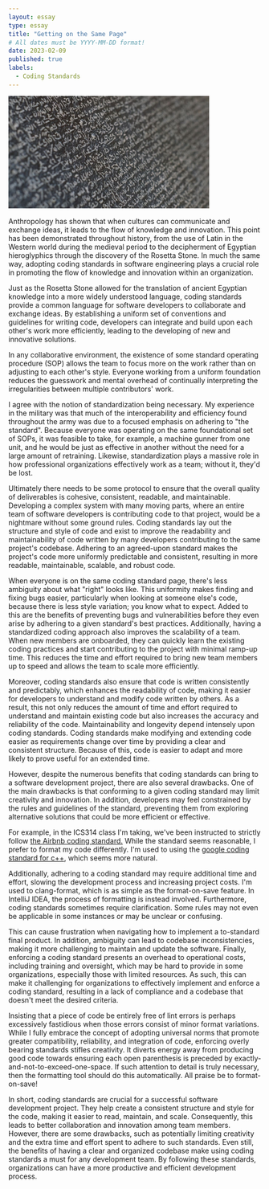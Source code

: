 ```yaml
---
layout: essay
type: essay
title: "Getting on the Same Page"
# All dates must be YYYY-MM-DD format!
date: 2023-02-09
published: true
labels:
  - Coding Standards
---
```


<img width="400px" class="rounded float-end pe-4" src="/img/essayPics/rosetta_stone.jpeg">

Anthropology has shown that when cultures can communicate and exchange ideas, it leads to the flow of knowledge and innovation.  This point has been demonstrated throughout history, from the use of Latin in the Western world during the medieval period to the decipherment of Egyptian hieroglyphics through the discovery of the Rosetta Stone.  In much the same way, adopting coding standards in software engineering plays a crucial role in promoting the flow of knowledge and innovation within an organization.

Just as the Rosetta Stone allowed for the translation of ancient Egyptian knowledge into a more widely understood language, coding standards provide a common language for software developers to collaborate and exchange ideas.  By establishing a uniform set of conventions and guidelines for writing code, developers can integrate and build upon each other's work more efficiently, leading to the developing of new and innovative solutions.

In any collaborative environment, the existence of some standard operating procedure (SOP) allows the team to focus more on the work rather than on adjusting to each other's style.  Everyone working from a uniform foundation reduces the guesswork and mental overhead of continually interpreting the irregularities between multiple contributors' work.  

I agree with the notion of standardization being necessary.   My experience in the military was that much of the interoperability and efficiency found throughout the army was due to a focused emphasis on adhering to "the standard".  Because everyone was operating on the same foundational set of SOPs, it was feasible to take, for example, a machine gunner from one unit, and he would be just as effective in another without the need for a large amount of retraining.  Likewise, standardization plays a massive role in how professional organizations effectively work as a team; without it, they'd be lost.

Ultimately there needs to be some protocol to ensure that the overall quality of deliverables is cohesive, consistent, readable, and maintainable.  Developing a complex system with many moving parts, where an entire team of software developers is contributing code to that project, would be a nightmare without some ground rules.  Coding standards lay out the structure and style of code and exist to improve the readability and maintainability of code written by many developers contributing to the same project's codebase.  Adhering to an agreed-upon standard makes the project's code more uniformly predictable and consistent, resulting in more readable, maintainable, scalable, and robust code.

When everyone is on the same coding standard page, there's less ambiguity about what "right" looks like.  This uniformity makes finding and fixing bugs easier, particularly when looking at someone else's code, because there is less style variation; you know what to expect.  Added to this are the benefits of preventing bugs and vulnerabilities before they even arise by adhering to a given standard's best practices.  Additionally, having a standardized coding approach also improves the scalability of a team.  When new members are onboarded, they can quickly learn the existing coding practices and start contributing to the project with minimal ramp-up time.  This reduces the time and effort required to bring new team members up to speed and allows the team to scale more efficiently.

Moreover, coding standards also ensure that code is written consistently and predictably, which enhances the readability of code, making it easier for developers to understand and modify code written by others.  As a result, this not only reduces the amount of time and effort required to understand and maintain existing code but also increases the accuracy and reliability of the code.  Maintainability and longevity depend intensely upon coding standards.  Coding standards make modifying and extending code easier as requirements change over time by providing a clear and consistent structure.  Because of this, code is easier to adapt and more likely to prove useful for an extended time.  

However, despite the numerous benefits that coding standards can bring to a software development project, there are also several drawbacks.  One of the main drawbacks is that conforming to a given coding standard may limit creativity and innovation.  In addition, developers may feel constrained by the rules and guidelines of the standard, preventing them from exploring alternative solutions that could be more efficient or effective.  

For example, in the ICS314 class I'm taking, we've been instructed to strictly follow [the Airbnb coding standard.](https://airbnb.io/javascript/react/)  While the standard seems reasonable, I prefer to format my code differently.  I'm used to using the [google coding standard for c++](https://google.github.io/styleguide/cppguide.html), which seems more natural.

Additionally, adhering to a coding standard may require additional time and effort, slowing the development process and increasing project costs.  I'm used to clang-format, which is as simple as the format-on-save feature.  In IntelliJ IDEA, the process of formatting is instead involved.  Furthermore, coding standards sometimes require clarification.  Some rules may not even be applicable in some instances or may be unclear or confusing.  

This can cause frustration when navigating how to implement a to-standard final product.  In addition, ambiguity can lead to codebase inconsistencies, making it more challenging to maintain and update the software.  Finally, enforcing a coding standard presents an overhead to operational costs, including training and oversight, which may be hard to provide in some organizations, especially those with limited resources.  As such, this can make it challenging for organizations to effectively implement and enforce a coding standard, resulting in a lack of compliance and a codebase that doesn't meet the desired criteria.

Insisting that a piece of code be entirely free of lint errors is perhaps excessively fastidious when those errors consist of minor format variations.  While I fully embrace the concept of adopting universal norms that promote greater compatibility, reliability, and integration of code, enforcing overly bearing standards stifles creativity.  It diverts energy away from producing good code towards ensuring each open parenthesis is preceded by exactly-and-not-to-exceed-one-space.  If such attention to detail is truly necessary, then the formatting tool should do this automatically.  All praise be to format-on-save!

In short, coding standards are crucial for a successful software development project.  They help create a consistent structure and style for the code, making it easier to read, maintain, and scale.  Consequently, this leads to better collaboration and innovation among team members.  However, there are some drawbacks, such as potentially limiting creativity and the extra time and effort spent to adhere to such standards.  Even still, the benefits of having a clear and organized codebase make using coding standards a must for any development team.  By following these standards, organizations can have a more productive and efficient development process.
